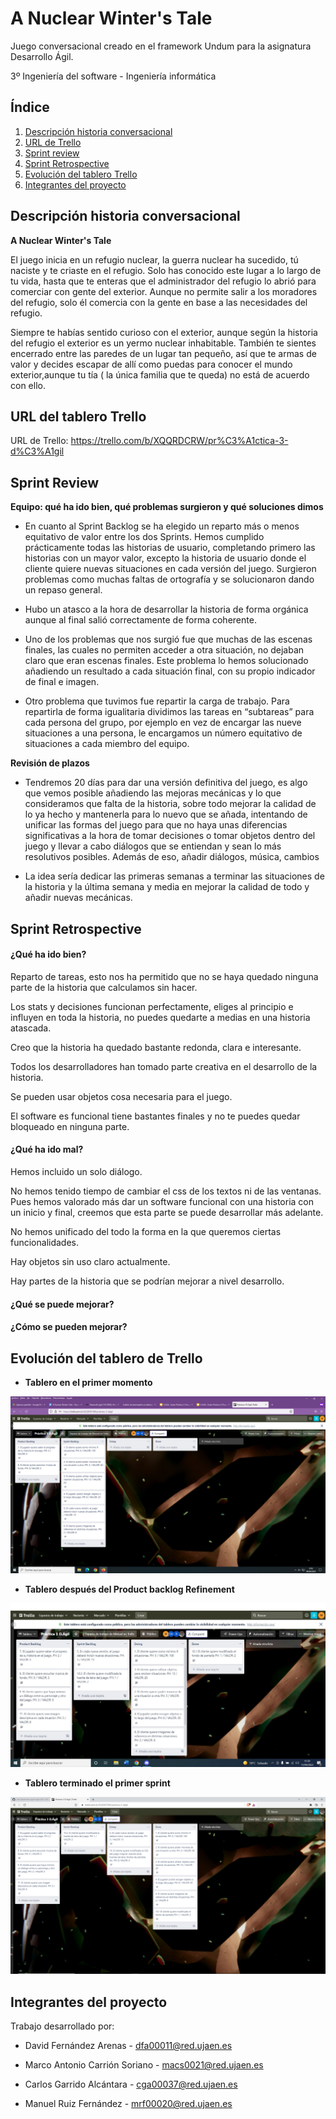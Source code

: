 # A Nuclear Winter's Tale

Juego conversacional creado en el framework Undum para la asignatura Desarrollo Ágil.


3º Ingeniería del software - Ingeniería informática

## Índice
 1. [Descripción historia conversacional](#historia)
 2. [URL de Trello](#Trello)
 3. [Sprint review](#Review)
 4. [Sprint Retrospective](#Retro)
 5. [Evolución del tablero Trello](#Tablero)
 6. [Integrantes del proyecto](#Evolución)
 


<a name="historia"></a>
## Descripción historia conversacional

**A Nuclear Winter's Tale**

El juego inicia en un refugio nuclear, la guerra nuclear ha sucedido, tú naciste y te criaste en el refugio. Solo has conocido este lugar a lo largo de tu vida, hasta que te enteras que el administrador del refugio lo abrió para comerciar con gente del exterior. Aunque no permite salir a los moradores del refugio, solo él comercia con la gente en base a las necesidades del refugio.

Siempre te habías sentido curioso con el exterior, aunque según la historia del refugio el exterior es un yermo nuclear inhabitable. También te sientes encerrado entre las paredes de un lugar tan pequeño, así que te armas de valor y decides  escapar de allí como puedas para conocer el mundo exterior,aunque tu tía ( la única familia que te queda) no está de acuerdo con ello.



<a name="Trello"></a>
## URL del tablero Trello

URL de Trello: https://trello.com/b/XQQRDCRW/pr%C3%A1ctica-3-d%C3%A1gil


<a name="Review"></a>
## Sprint Review

**Equipo: qué ha ido bien, qué problemas surgieron y qué soluciones dimos**

- En cuanto al Sprint Backlog se ha elegido un reparto más o menos equitativo de valor entre los dos Sprints. 
Hemos cumplido prácticamente todas las historias de usuario, completando primero las historias con un mayor valor, excepto la historia de usuario
donde el cliente quiere nuevas situaciones en cada versión del juego.
Surgieron problemas como muchas faltas de ortografía y se solucionaron dando un repaso general.

- Hubo un atasco a la hora de desarrollar la historia de forma orgánica aunque al final salió correctamente de forma coherente.

- Uno de los problemas que nos surgió fue que muchas de las escenas finales, las cuales no permiten acceder a otra situación, no dejaban claro que eran escenas finales. Este problema lo hemos solucionado añadiendo un resultado a cada situación final, con su propio indicador de final e imagen.

- Otro problema que tuvimos fue repartir la carga de trabajo. Para repartirla de forma igualitaria dividimos las tareas en “subtareas” para cada persona del grupo, por ejemplo en vez de encargar las nueve situaciones a una persona, le encargamos un número equitativo de situaciones a cada miembro del equipo.

**Revisión de plazos**

- Tendremos 20 días para dar una versión definitiva del juego, es algo que vemos posible añadiendo las mejoras mecánicas y lo que consideramos que falta de la historia, sobre todo mejorar la calidad de lo ya hecho y mantenerla para lo nuevo que se añada, intentando de unificar las formas del juego para que no haya unas diferencias significativas a la hora de tomar decisiones o tomar objetos dentro del juego y llevar a cabo diálogos que se entiendan y sean lo más resolutivos posibles.
Además de eso, añadir diálogos, música, cambios 

- La idea sería dedicar las primeras semanas a terminar las situaciones de la historia y la última semana y media en mejorar la calidad de todo y añadir nuevas mecánicas.

<a name="Retro"></a>
## Sprint Retrospective
#### ¿Qué ha ido bien?

Reparto de tareas, esto nos ha permitido que no se haya quedado ninguna parte de la historia que calculamos sin hacer.

Los stats y decisiones funcionan perfectamente, eliges al principio e influyen en toda la historia, no puedes quedarte a medias en una historia atascada.

Creo que la historia ha quedado bastante redonda, clara e interesante.

Todos los desarrolladores han tomado parte creativa en el desarrollo de la historia.

Se pueden usar objetos cosa necesaria para el juego.

El software es funcional tiene bastantes finales y no te puedes quedar bloqueado en ninguna parte.

#### ¿Qué ha ido mal?

Hemos incluido un solo diálogo.

No hemos tenido tiempo de cambiar el css de los textos ni de las ventanas. Pues hemos valorado más dar un software funcional con una historia con un inicio y final, creemos que esta parte se puede desarrollar más adelante.

No hemos unificado del todo la forma en la que queremos ciertas funcionalidades.

Hay objetos sin uso claro actualmente.

Hay partes de la historia que se podrían mejorar a nivel desarrollo.

#### ¿Qué se puede mejorar?

#### ¿Cómo se pueden mejorar?


<a name="Tablero"></a>
## Evolución del tablero de Trello

- **Tablero en el primer momento**
<img src="capturas/06-04-22.png" alt="imagen 3" title="Imagen 3">


- **Tablero después del Product backlog Refinement**
<img src="capturas/11-04-22.JPG" alt="imagen 3" title="Imagen 3">


- **Tablero terminado el primer sprint**
<img src="capturas/final.png" alt="imagen 3" title="Imagen 3">


<a name="Evolución"></a>
## Integrantes del proyecto

Trabajo desarrollado por:


- David Fernández Arenas - dfa00011@red.ujaen.es

- Marco Antonio Carrión Soriano - macs0021@red.ujaen.es

- Carlos Garrido Alcántara - cga00037@red.ujaen.es

- Manuel Ruiz Fernández - mrf00020@red.ujaen.es


